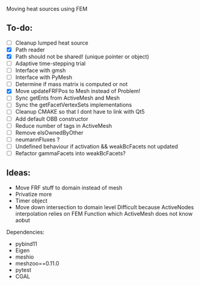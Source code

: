 Moving heat sources using FEM

To-do:
------
- [ ] Cleanup lumped heat source
- [x] Path reader
- [x] Path should not be shared! (unique pointer or object)
- [ ] Adaptive time-stepping trial
- [ ] Interface with gmsh
- [ ] Interface with PyMesh
- [ ] Determine if mass matrix is computed or not
- [x] Move updateFRFPos to Mesh instead of Problem!
- [ ] Sync getEnts from ActiveMesh and Mesh
- [ ] Sync the getFacetVertexSets implementations
- [ ] Cleanup CMAKE so that I dont have to link with Qt5
- [ ] Add default OBB constructor
- [ ] Reduce number of tags in ActiveMesh
- [ ] Remove elsOwnedByOther
- [ ] neumannFluxes ?
- [ ] Undefined behaviour if activation && weakBcFacets not updated
- [ ] Refactor gammaFacets into weakBcFacets?

Ideas:
------
- Move FRF stuff to domain instead of mesh
- Privatize more
- Timer object
- Move down intersection to domain level
Difficult because ActiveNodes interpolation relies on
FEM Function which ActiveMesh does not know aobut

Dependencies:

- pybind11
- Eigen
- meshio
- meshzoo==0.11.0
- pytest
- CGAL

